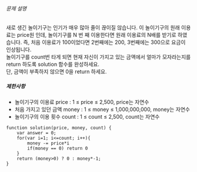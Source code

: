 
###### 문제 설명

새로 생긴 놀이기구는 인기가 매우 많아 줄이 끊이질 않습니다. 이 놀이기구의 원래 이용료는 price원 인데, 놀이기구를 N 번 째 이용한다면 원래 이용료의 N배를 받기로 하였습니다. 즉, 처음 이용료가 100이었다면 2번째에는 200, 3번째에는 300으로 요금이 인상됩니다.  
놀이기구를 count번 타게 되면 현재 자신이 가지고 있는 금액에서 얼마가 모자라는지를 return 하도록 solution 함수를 완성하세요.  
단, 금액이 부족하지 않으면 0을 return 하세요.

##### 제한사항

-   놀이기구의 이용료 price : 1 ≤ price ≤ 2,500, price는 자연수
-   처음 가지고 있던 금액 money : 1 ≤ money ≤ 1,000,000,000, money는 자연수
-   놀이기구의 이용 횟수 count : 1 ≤ count ≤ 2,500, count는 자연수


~~~
function solution(price, money, count) {
    var answer = 0;
    for(var i=1; i<=count; i++){
        money -= price*i
        if(money == 0) return 0
    }
    return (money>0) ? 0 : money*-1;
}
